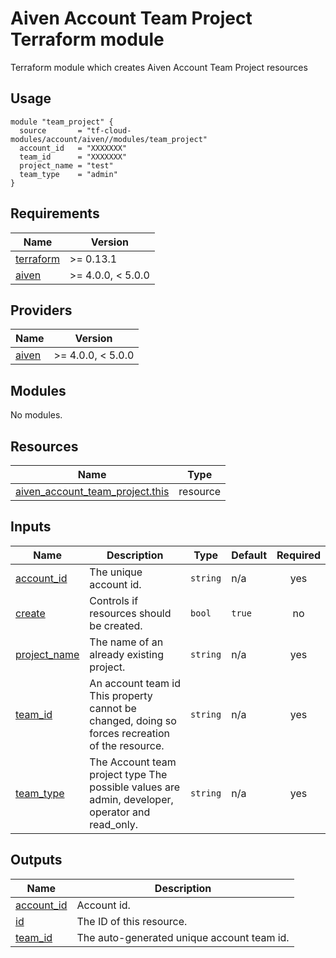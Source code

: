 # Aiven Account Team Project Terraform module

Terraform module which creates Aiven Account Team Project resources

## Usage

```hcl
module "team_project" {
  source       = "tf-cloud-modules/account/aiven//modules/team_project"
  account_id   = "XXXXXXX"
  team_id      = "XXXXXXX"
  project_name = "test"
  team_type    = "admin"
}
```

<!-- BEGIN_TF_DOCS -->
## Requirements

| Name | Version |
|------|---------|
| <a name="requirement_terraform"></a> [terraform](#requirement\_terraform) | >= 0.13.1 |
| <a name="requirement_aiven"></a> [aiven](#requirement\_aiven) | >= 4.0.0, < 5.0.0 |

## Providers

| Name | Version |
|------|---------|
| <a name="provider_aiven"></a> [aiven](#provider\_aiven) | >= 4.0.0, < 5.0.0 |

## Modules

No modules.

## Resources

| Name | Type |
|------|------|
| [aiven_account_team_project.this](https://registry.terraform.io/providers/aiven/aiven/latest/docs/resources/account_team_project) | resource |

## Inputs

| Name | Description | Type | Default | Required |
|------|-------------|------|---------|:--------:|
| <a name="input_account_id"></a> [account\_id](#input\_account\_id) | The unique account id. | `string` | n/a | yes |
| <a name="input_create"></a> [create](#input\_create) | Controls if resources should be created. | `bool` | `true` | no |
| <a name="input_project_name"></a> [project\_name](#input\_project\_name) | The name of an already existing project. | `string` | n/a | yes |
| <a name="input_team_id"></a> [team\_id](#input\_team\_id) | An account team id This property cannot be changed, doing so forces recreation of the resource. | `string` | n/a | yes |
| <a name="input_team_type"></a> [team\_type](#input\_team\_type) | The Account team project type The possible values are admin, developer, operator and read\_only. | `string` | n/a | yes |

## Outputs

| Name | Description |
|------|-------------|
| <a name="output_account_id"></a> [account\_id](#output\_account\_id) | Account id. |
| <a name="output_id"></a> [id](#output\_id) | The ID of this resource. |
| <a name="output_team_id"></a> [team\_id](#output\_team\_id) | The auto-generated unique account team id. |
<!-- END_TF_DOCS -->